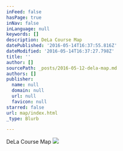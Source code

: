 ```yaml
---
inFeed: false
hasPage: true
inNav: false
inLanguage: null
keywords: []
description: DeLa Course Map
datePublished: '2016-05-14T16:37:55.816Z'
dateModified: '2016-05-14T16:37:27.798Z'
title: ''
author: []
sourcePath: _posts/2016-05-12-dela-map.md
authors: []
publisher:
  name: null
  domain: null
  url: null
  favicon: null
starred: false
url: map/index.html
_type: Blurb

---
```

DeLa Course Map
![](https://the-grid-user-content.s3-us-west-2.amazonaws.com/2cc0d268-b0cb-47d4-bf3a-65189ba36716.gif)